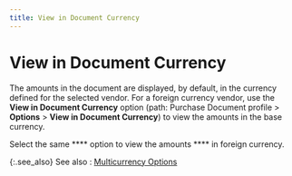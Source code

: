 ```yaml
---
title: View in Document Currency
---
```


# View in Document Currency


The amounts in the document are displayed, by default, in the currency  defined for the selected vendor. For a foreign currency vendor, use the  **View in Document Currency** option  (path: Purchase Document profile > **Options** > **View in Document Currency**)  to view the amounts in the base currency.


Select the same **** option to view  the amounts **** in foreign currency.


{:.see_also}
See also
: [Multicurrency  Options]({{site.pp_baseurl}}/purc-proc/doc-profile/doc-options/multicurrency-options/multicurrency_options_purchase_documents.html)
